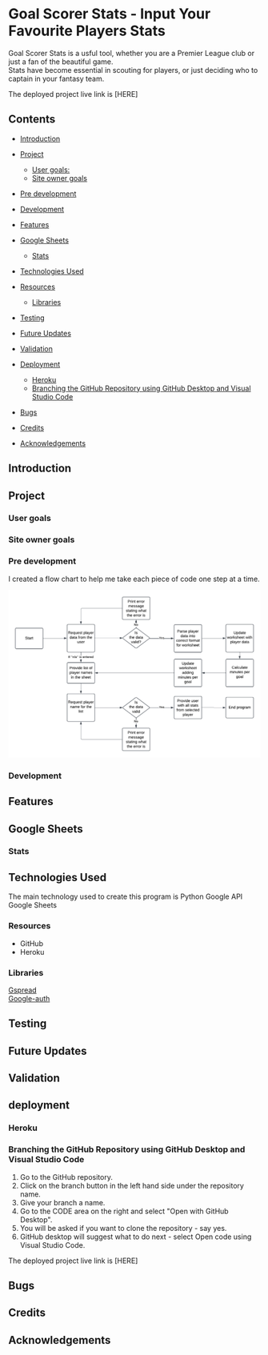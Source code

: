 # Goal Scorer Stats - Input Your Favourite Players Stats


Goal Scorer Stats is a usful tool, whether you are a Premier League club or just a fan of the beautiful game.<br/>
Stats have become essential in scouting for players, or just deciding who to captain in your fantasy team. 

The deployed project live link is [HERE]

## Contents

- [Introduction](#introduction)
- [Project](#project)
  - [User goals:](#user-goals)
  - [Site owner goals](#site-owner-goals)
- [Pre development](#pre-development)
- [Development](#development)
- [Features](#features)

- [Google Sheets](#google-sheets)
  - [Stats](#Stats)
- [Technologies Used](#technologies-used)
- [Resources](#resources)
  - [Libraries](#libraries)
- [Testing](#testing)
- [Future Updates](#future-updates)  
- [Validation](#validation)
- [Deployment](#deployment)
  - [Heroku](#heroku)
  - [Branching the GitHub Repository using GitHub Desktop and Visual Studio Code](#branching-the-github-repository-using-github-desktop-and-visual-studio-code)
- [Bugs](#bugs)
- [Credits](#credits)
- [Acknowledgements](#acknowledgements)

## Introduction

## Project

### User goals

### Site owner goals

### Pre development

I created a flow chart to help me take each piece of code one step at a time.

![flow chart](images/flow_chart.png)

### Development

## Features

## Google Sheets

### Stats

## Technologies Used

The main technology used to create this program is Python
Google API
Google Sheets

### Resources

- GitHub 
- Heroku

### Libraries

[Gspread](https://docs.gspread.org/en/latest/)<br/>
[Google-auth](https://google-auth.readthedocs.io/en/master/)

## Testing

## Future Updates

## Validation

## deployment

### Heroku

### Branching the GitHub Repository using GitHub Desktop and Visual Studio Code
1. Go to the GitHub repository.
2. Click on the branch button in the left hand side under the repository name.
3. Give your branch a name.
4. Go to the CODE area on the right and select "Open with GitHub Desktop".
5. You will be asked if you want to clone the repository - say yes.
6. GitHub desktop will suggest what to do next - select Open code using Visual Studio Code.

The deployed project live link is [HERE]

## Bugs

## Credits

## Acknowledgements 